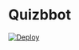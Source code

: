 # Quizbbot

[![Deploy](https://www.herokucdn.com/deploy/button.svg)](https://heroku.com/deploy?template=https://github.com/AnshNaagar)
